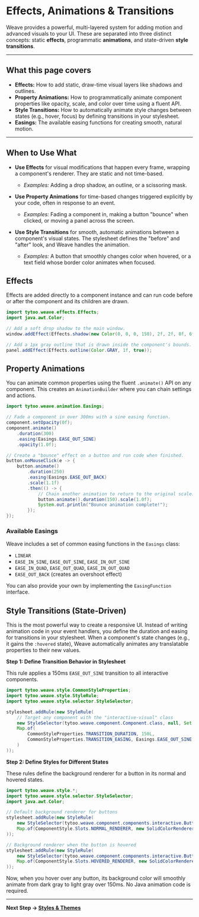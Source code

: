 # Effects, Animations & Transitions

Weave provides a powerful, multi-layered system for adding motion and advanced visuals to your UI. These are separated into three distinct concepts: static **effects**, programmatic **animations**, and state-driven **style transitions**.

---

## What this page covers

- **Effects:** How to add static, draw-time visual layers like shadows and outlines.
- **Property Animations:** How to programmatically animate component properties like opacity, scale, and color over time using a fluent API.
- **Style Transitions:** How to automatically animate style changes between states (e.g., hover, focus) by defining transitions in your stylesheet.
- **Easings:** The available easing functions for creating smooth, natural motion.

---

## When to Use What

- **Use Effects** for visual modifications that happen every frame, wrapping a component's renderer. They are static and not time-based.
  - *Examples:* Adding a drop shadow, an outline, or a scissoring mask.

- **Use Property Animations** for time-based changes triggered explicitly by your code, often in response to an event.
  - *Examples:* Fading a component in, making a button "bounce" when clicked, or moving a panel across the screen.

- **Use Style Transitions** for smooth, automatic animations between a component's visual states. The stylesheet defines the "before" and "after" look, and Weave handles the animation.
  - *Examples:* A button that smoothly changes color when hovered, or a text field whose border color animates when focused.

## Effects

Effects are added directly to a component instance and can run code before or after the component and its children are drawn.

```java
import tytoo.weave.effects.Effects;
import java.awt.Color;

// Add a soft drop shadow to the main window.
window.addEffect(Effects.shadow(new Color(0, 0, 0, 150), 2f, 2f, 8f, 6f));

// Add a 1px gray outline that is drawn inside the component's bounds.
panel.addEffect(Effects.outline(Color.GRAY, 1f, true));
```

## Property Animations

You can animate common properties using the fluent `.animate()` API on any component. This creates an `AnimationBuilder` where you can chain settings and actions.

```java
import tytoo.weave.animation.Easings;

// Fade a component in over 300ms with a sine easing function.
component.setOpacity(0f);
component.animate()
    .duration(300)
    .easing(Easings.EASE_OUT_SINE)
    .opacity(1.0f);

// Create a "bounce" effect on a button and run code when finished.
button.onMouseClick(e -> {
    button.animate()
        .duration(250)
        .easing(Easings.EASE_OUT_BACK)
        .scale(1.1f)
        .then(() -> {
            // Chain another animation to return to the original scale.
            button.animate().duration(150).scale(1.0f);
            System.out.println("Bounce animation complete!");
        });
});
```

### Available Easings

Weave includes a set of common easing functions in the `Easings` class:
- `LINEAR`
- `EASE_IN_SINE`, `EASE_OUT_SINE`, `EASE_IN_OUT_SINE`
- `EASE_IN_QUAD`, `EASE_OUT_QUAD`, `EASE_IN_OUT_QUAD`
- `EASE_OUT_BACK` (creates an overshoot effect)

You can also provide your own by implementing the `EasingFunction` interface.

## Style Transitions (State-Driven)

This is the most powerful way to create a responsive UI. Instead of writing animation code in your event handlers, you define the duration and easing for transitions in your stylesheet. When a component's state changes (e.g., it gains the `:hovered` state), Weave automatically animates any translatable properties to their new values.

**Step 1: Define Transition Behavior in Stylesheet**

This rule applies a 150ms `EASE_OUT_SINE` transition to all interactive components.

```java
import tytoo.weave.style.CommonStyleProperties;
import tytoo.weave.style.StyleRule;
import tytoo.weave.style.selector.StyleSelector;

stylesheet.addRule(new StyleRule(
    // Target any component with the "interactive-visual" class
    new StyleSelector(tytoo.weave.component.Component.class, null, Set.of("interactive-visual"), null),
    Map.of(
        CommonStyleProperties.TRANSITION_DURATION, 150L,
        CommonStyleProperties.TRANSITION_EASING, Easings.EASE_OUT_SINE
    )
));
```

**Step 2: Define Styles for Different States**

These rules define the background renderer for a button in its normal and hovered states.

```java
import tytoo.weave.style.*;
import tytoo.weave.style.selector.StyleSelector;
import java.awt.Color;

// Default background renderer for buttons
stylesheet.addRule(new StyleRule(
    new StyleSelector(tytoo.weave.component.components.interactive.Button.class, null, null, null),
    Map.of(ComponentStyle.Slots.NORMAL_RENDERER, new SolidColorRenderer(new Color(60, 60, 60)))
));

// Background renderer when the button is hovered
stylesheet.addRule(new StyleRule(
    new StyleSelector(tytoo.weave.component.components.interactive.Button.class, null, null, Set.of(StyleState.HOVERED)),
    Map.of(ComponentStyle.Slots.HOVERED_RENDERER, new SolidColorRenderer(new Color(80, 80, 80)))
));
```

Now, when you hover over any button, its background color will smoothly animate from dark gray to light gray over 150ms. No Java animation code is required.

---

**Next Step → [Styles & Themes](styles-themes.md)**
